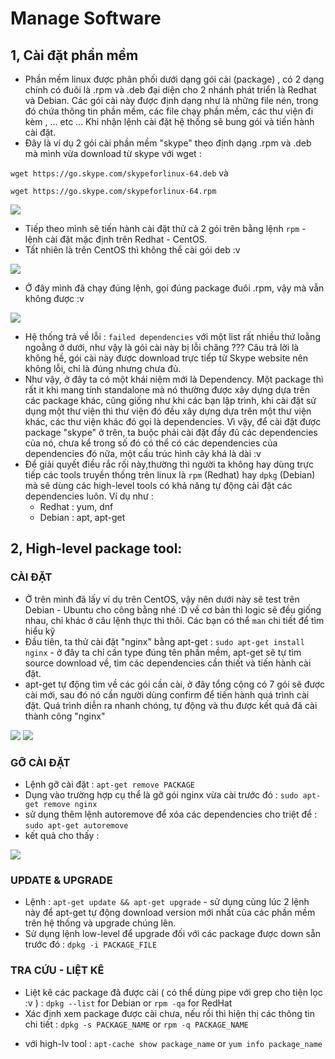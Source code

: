 # Manage Software
## 1, Cài đặt phần mềm
 - Phần mềm linux được phân phối dưới dạng gói cài (package) , có 2 dạng chính có đuôi là .rpm và .deb đại diện cho 2 nhánh phát triển là Redhat và Debian. Các gói cài này được định dạng như là những file nén, trong đó chứa thông tin phần mềm, các file chạy phần mềm, các thư viện đi kèm , ... etc ... Khi nhận lệnh cài đặt hệ thống sẽ bung gói và tiến hành cài đặt.
 - Đây là ví dụ 2 gói cài phần mềm "skype" theo định dạng .rpm và .deb mà mình vừa download từ skype với wget :
 
 ```` wget https://go.skype.com/skypeforlinux-64.deb ```` và
 
 ```` wget https://go.skype.com/skypeforlinux-64.rpm ````
 
  <img src="https://github.com/tulha161/linux/blob/main/images/09.03.png">
 
 - Tiếp theo mình sẽ tiến hành cài đặt thử cả 2 gói trên bằng lệnh ````rpm```` - lệnh cài đặt mặc định trên Redhat - CentOS.
 - Tất nhiên là trên CentOS thì không thể cài gói deb :v 
 <img src="https://github.com/tulha161/linux/blob/main/images/09.04.png">
 
 - Ở đây mình đã chạy đúng lệnh, gọi đúng package đuôi .rpm, vậy mà vẫn không được :v
 
 <img src="https://github.com/tulha161/linux/blob/main/images/09.05.png">
 
 - Hệ thống trả về lỗi : ````failed dependencies```` với một list rất nhiều thứ loằng ngoằng ở dưới, như vậy là gói cài này bị lỗi chăng ??? Câu trả lời là không hề, gói cài này được download trực tiếp từ Skype website nên không lỗi, chỉ là đúng nhưng chưa đủ.
 - Như vậy, ở đây ta có một khái niệm mới là Dependency. Một package thì rất it khi mang tính standalone mà nó thường được xây dựng dựa trên các package khác, cũng giống như khi các bạn lập trình, khi cài đặt sử dụng một thư viện thì thư viện đó đều xây dựng dựa trên một thư viện khác, các thư viện khác đó gọi là dependencies. Vì vậy, để cài đặt được package "skype" ở trên, ta buộc phải cài đặt đầy đủ các dependencies của nó, chưa kể trong số đó có thể có các dependencies của dependencies đó nữa, một cấu trúc hình cây khá là dài :v 
 - Để giải quyết điều rắc rối này,thường thì người ta không hay dùng trực tiếp các tools truyền thống trên linux là ````rpm```` (Redhat) hay ````dpkg```` (Debian) mà sẽ dùng các high-level tools có khả năng tự động cài đặt các dependencies luôn. Ví dụ như : 
 	- Redhat : yum, dnf
 	- Debian : apt, apt-get

## 2, High-level package tool: 
### CÀI ĐẶT
- Ở trên mình đã lấy ví dụ trên CentOS, vậy nên dưới này sẽ test trên Debian - Ubuntu cho công bằng nhé :D về cơ bản thì logic sẽ đều giống nhau, chỉ khác ở câu lệnh thực thi thôi. Các bạn có thể ````man```` chi tiết để tìm hiểu kỹ
- Đầu tiên, ta thử cài đặt "nginx" bằng apt-get :
 ```` sudo apt-get install nginx ```` - ở đây ta chỉ cần type đúng tên phần mềm, apt-get sẽ tự tìm source download về, tìm các dependencies cần thiết và tiến hành cài đặt.
- apt-get tự động tìm về các gói cần cài, ở đây tổng cộng có 7 gói sẽ được cài mới, sau đó nó cần người dùng confirm để tiến hành quá trình cài đặt. Quá trình diễn ra nhanh chóng, tự động và thu được kết quả đã cài thành công "nginx" 
 <img src="https://github.com/tulha161/linux/blob/main/images/09.06.png">
 <img src="https://github.com/tulha161/linux/blob/main/images/9.7.png">


### GỠ CÀI ĐẶT
- Lệnh gỡ cài đặt : ```` apt-get remove PACKAGE ````
- Dụng vào trường hợp cụ thể là gỡ gói nginx vừa cài trước đó : 
 ```` sudo apt-get remove nginx ````
- sử dụng thêm lệnh autoremove để xóa các dependencies cho triệt để :
 ```` sudo apt-get autoremove ````
- kết quả cho thấy :
 <img src="https://github.com/tulha161/linux/blob/main/images/9.8.png">

### UPDATE & UPGRADE	
- Lệnh : ````apt-get update && apt-get upgrade```` - sử dụng cùng lúc 2 lệnh này để apt-get tự động download version mới nhất của các phần mềm trên hệ thống và upgrade chúng lên. 
- Sử dụng lệnh low-level để upgrade đối với các package được down sẵn trước đó : 
 ```` dpkg -i PACKAGE_FILE ````
 
### TRA CỨU - LIỆT KÊ 
- Liệt kê các package đã được cài ( có thể dùng pipe với grep cho tiện lọc :v )  : 
 ```` dpkg --list ```` for Debian or
 ```` rpm -qa ```` for RedHat
- Xác định xem package được cài chưa, nếu rồi thì hiện thị các thông tin chi tiết : 
 ```` dpkg -s PACKAGE_NAME ```` or 
 ```` rpm -q PACKAGE_NAME ````
 * với high-lv tool :
 ```` apt-cache show package_name ```` or
 ```` yum info package_name ````




 
